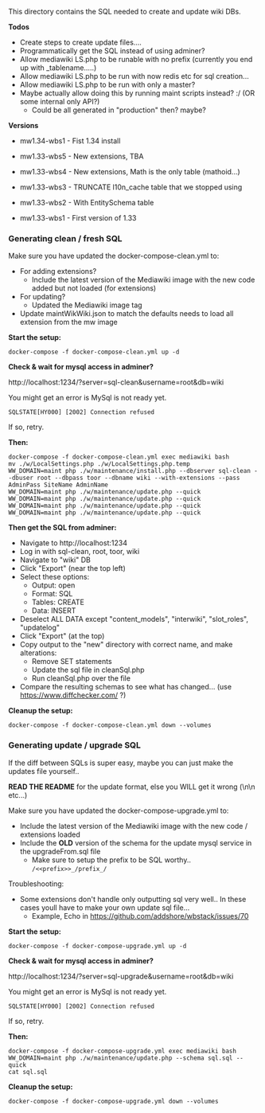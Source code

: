 This directory contains the SQL needed to create and update wiki DBs.

**Todos**

 - Create steps to create update files....
 - Programmatically get the SQL instead of using adminer?
 - Allow mediawiki LS.php to be runable with no prefix (currently you end up with _tablename.....)
 - Allow mediawiki LS.php to be run with now redis etc for sql creation...
 - Allow mediawiki LS.php to be run with only a master?
 - Maybe actually allow doing this by running maint scripts instead? :/ (OR some internal only API?)
   - Could be all generated in "production" then? maybe?

**Versions**

- mw1.34-wbs1 - Fist 1.34 install

 - mw1.33-wbs5 - New extensions, TBA
 - mw1.33-wbs4 - New extensions, Math is the only table (mathoid...)
 - mw1.33-wbs3 - TRUNCATE l10n_cache table that we stopped using
 - mw1.33-wbs2 - With EntitySchema table
 - mw1.33-wbs1 - First version of 1.33

### Generating clean / fresh SQL

Make sure you have updated the docker-compose-clean.yml to:

- For adding extensions?
  - Include the latest version of the Mediawiki image with the new code added but not loaded (for extensions)
- For updating?
  - Updated the Mediawiki image tag
- Update maintWikWiki.json to match the defaults needs to load all extension from the mw image

**Start the setup:**

```
docker-compose -f docker-compose-clean.yml up -d
```

**Check & wait for mysql access in adminer?**

http://localhost:1234/?server=sql-clean&username=root&db=wiki

You might get an error is MySql is not ready yet.

```SQLSTATE[HY000] [2002] Connection refused```

If so, retry.

**Then:**

```
docker-compose -f docker-compose-clean.yml exec mediawiki bash
mv ./w/LocalSettings.php ./w/LocalSettings.php.temp
WW_DOMAIN=maint php ./w/maintenance/install.php --dbserver sql-clean --dbuser root --dbpass toor --dbname wiki --with-extensions --pass AdminPass SiteName AdminName
WW_DOMAIN=maint php ./w/maintenance/update.php --quick
WW_DOMAIN=maint php ./w/maintenance/update.php --quick
WW_DOMAIN=maint php ./w/maintenance/update.php --quick
WW_DOMAIN=maint php ./w/maintenance/update.php --quick
```

**Then get the SQL from adminer:**

 - Navigate to http://localhost:1234
 - Log in with sql-clean, root, toor, wiki
 - Navigate to "wiki" DB
 - Click "Export" (near the top left)
 - Select these options:
   - Output: open
   - Format: SQL
   - Tables: CREATE
   - Data: INSERT
 - Deselect ALL DATA except "content_models", "interwiki", "slot_roles", "updatelog"
 - Click "Export" (at the top)
 - Copy output to the "new" directory with correct name, and make alterations:
     - Remove SET statements
     - Update the sql file in cleanSql.php
     - Run cleanSql.php over the file
 - Compare the resulting schemas to see what has changed... (use https://www.diffchecker.com/ ?)

**Cleanup the setup:**

```
docker-compose -f docker-compose-clean.yml down --volumes
```

### Generating update / upgrade SQL

If the diff between SQLs is super easy, maybe you can just make the updates file yourself..

**READ THE README** for the update format, else you WILL get it wrong (\n\n etc...)

Make sure you have updated the docker-compose-upgrade.yml to:

 - Include the latest version of the Mediawiki image with the new code / extensions loaded
 - Include the **OLD** version of the schema for the update mysql service in the upgradeFrom.sql file
   - Make sure to setup the prefix to be SQL worthy.. ```/<<prefix>>_/prefix_/```

Troubleshooting:

 - Some extensions don't handle only outputting sql very well.. In these cases youll have to make your own update sql file...
   - Example, Echo in https://github.com/addshore/wbstack/issues/70

**Start the setup:**

```
docker-compose -f docker-compose-upgrade.yml up -d
```

**Check & wait for mysql access in adminer?**

http://localhost:1234/?server=sql-upgrade&username=root&db=wiki

You might get an error is MySql is not ready yet.

```SQLSTATE[HY000] [2002] Connection refused```

If so, retry.

**Then:**

```
docker-compose -f docker-compose-upgrade.yml exec mediawiki bash
WW_DOMAIN=maint php ./w/maintenance/update.php --schema sql.sql --quick
cat sql.sql
```

**Cleanup the setup:**

```
docker-compose -f docker-compose-upgrade.yml down --volumes
```
